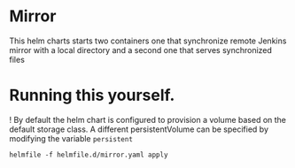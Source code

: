 # Mirror

This helm charts starts two containers one that synchronize remote Jenkins mirror with a local directory and a second one that serves synchronized files

# Running this yourself.

! By default the helm chart is configured to provision a volume based on the default storage class. A different persistentVolume can be specified by modifying the variable `persistent`
 
`helmfile -f helmfile.d/mirror.yaml apply`
